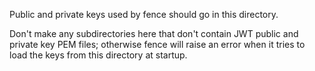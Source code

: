 Public and private keys used by fence should go in this directory.

Don't make any subdirectories here that don't contain JWT public and private key
PEM files; otherwise fence will raise an error when it tries to load the keys
from this directory at startup.
